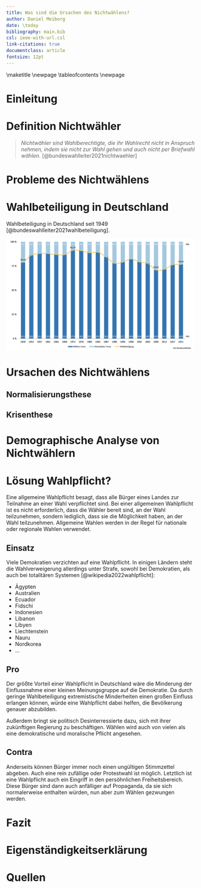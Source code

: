 ```yaml
---
title: Was sind die Ursachen des Nichtwählens?
author: Daniel Meiborg
date: \today
bibliography: main.bib
csl: ieee-with-url.csl
link-citations: true
documentclass: article
fontsize: 12pt
---
```


\maketitle
\newpage
\tableofcontents
\newpage

# Einleitung

# Definition Nichtwähler
> *Nichtwähler sind Wahlberechtigte, die ihr Wahlrecht nicht in Anspruch nehmen,
> indem sie nicht zur Wahl gehen und auch nicht per Briefwahl wählen.*
[@bundeswahlleiter2021nichtwaehler]

# Probleme des Nichtwählens
<!-- Siehe https://de.wikipedia.org/wiki/Nichtwähler#Krisenthese -->

# Wahlbeteiligung in Deutschland
Wahlbeteiligung in Deutschland seit 1949 [@bundeswahlleiter2021wahlbeteiligung].
<!-- Erläuterung des Graphen -->

![](images/Statistik-Wahlbeteiligung-Deutschland-seit-1949.png)

# Ursachen des Nichtwählens

## Normalisierungsthese

## Krisenthese
<!-- Siehe https://de.wikipedia.org/wiki/Nichtwähler#Krisenthese -->

# Demographische Analyse von Nichtwählern

# Lösung Wahlpflicht?
<!-- Siehe https://de.wikipedia.org/wiki/Wahlpflicht -->
Eine allgemeine Wahlpflicht besagt, dass alle Bürger eines Landes zur Teilnahme
an einer Wahl verpflichtet sind. Bei einer allgemeinen Wahlpflicht ist es nicht
erforderlich, dass die Wähler bereit sind, an der Wahl teilzunehmen, sondern
lediglich, dass sie die Möglichkeit haben, an der Wahl teilzunehmen. Allgemeine
Wahlen werden in der Regel für nationale oder regionale Wahlen verwendet.

## Einsatz
<!-- Spezielle Art der Demokratie, siehe Buch -->
<!-- https://de.wikipedia.org/wiki/Wahlpflicht#Staaten_mit_Wahlpflicht -->
Viele Demokratien verzichten auf eine Wahlpflicht. In einigen Ländern steht die
Wahlverweigerung allerdings unter Strafe, sowohl bei Demokratien, als auch bei
totalitären Systemen [@wikipedia2022wahlpflicht]:

- Ägypten
- Australien
- Ecuador
- Fidschi
- Indonesien
- Libanon
- Libyen
- Liechtenstein
- Nauru
- Nordkorea
- ...

## Pro
Der größte Vorteil einer Wahlpflicht in Deutschland wäre die Minderung der
Einflussnahme einer kleinen Meinungsgruppe auf die Demokratie. Da durch geringe
Wahlbeteiligung extremistische Minderheiten einen großen Einfluss erlangen
können, würde eine Wahlpflicht dabei helfen, die Bevölkerung genauer abzubilden.

Außerdem bringt sie politisch Desinterressierte dazu, sich mit ihrer zukünftigen
Regierung zu beschäftigen. Wählen wird auch von vielen als eine demokratische
und moralische Pflicht angesehen.

## Contra
Anderseits können Bürger immer noch einen ungültigen Stimmzettel abgeben. Auch
eine rein zufällige oder Protestwahl ist möglich. Letztlich ist eine Wahlpflicht
auch ein Eingriff in den persöhnlichen Freiheitsbereich. Diese Bürger sind dann
auch anfälliger auf Propaganda, da sie sich normalerweise enthalten würden, nun
aber zum Wählen gezwungen werden.

# Fazit

# Eigenständigkeitserklärung

# Quellen